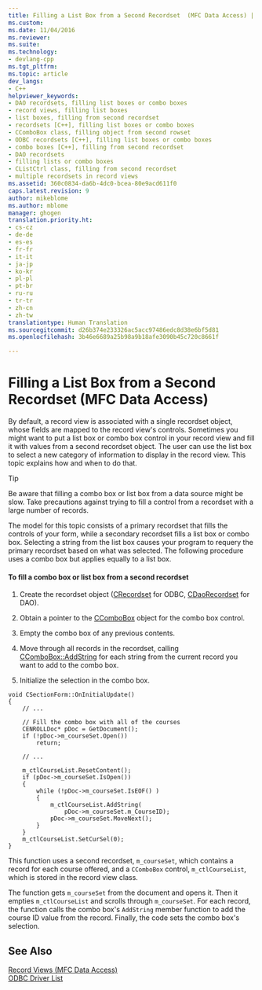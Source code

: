 ```yaml
---
title: Filling a List Box from a Second Recordset  (MFC Data Access) | Microsoft Docs
ms.custom: 
ms.date: 11/04/2016
ms.reviewer: 
ms.suite: 
ms.technology:
- devlang-cpp
ms.tgt_pltfrm: 
ms.topic: article
dev_langs:
- C++
helpviewer_keywords:
- DAO recordsets, filling list boxes or combo boxes
- record views, filling list boxes
- list boxes, filling from second recordset
- recordsets [C++], filling list boxes or combo boxes
- CComboBox class, filling object from second rowset
- ODBC recordsets [C++], filling list boxes or combo boxes
- combo boxes [C++], filling from second recordset
- DAO recordsets
- filling lists or combo boxes
- CListCtrl class, filling from second recordset
- multiple recordsets in record views
ms.assetid: 360c0834-da6b-4dc0-bcea-80e9acd611f0
caps.latest.revision: 9
author: mikeblome
ms.author: mblome
manager: ghogen
translation.priority.ht:
- cs-cz
- de-de
- es-es
- fr-fr
- it-it
- ja-jp
- ko-kr
- pl-pl
- pt-br
- ru-ru
- tr-tr
- zh-cn
- zh-tw
translationtype: Human Translation
ms.sourcegitcommit: d26b374e233326ac5acc97486edc8d38e6bf5d81
ms.openlocfilehash: 3b46e6689a25b98a9b18afe3090b45c720c8661f

---
```

# Filling a List Box from a Second Recordset  (MFC Data Access)
By default, a record view is associated with a single recordset object, whose fields are mapped to the record view's controls. Sometimes you might want to put a list box or combo box control in your record view and fill it with values from a second recordset object. The user can use the list box to select a new category of information to display in the record view. This topic explains how and when to do that.  
  
> [!TIP]
>  Be aware that filling a combo box or list box from a data source might be slow. Take precautions against trying to fill a control from a recordset with a large number of records.  
  
 The model for this topic consists of a primary recordset that fills the controls of your form, while a secondary recordset fills a list box or combo box. Selecting a string from the list box causes your program to requery the primary recordset based on what was selected. The following procedure uses a combo box but applies equally to a list box.  
  
#### To fill a combo box or list box from a second recordset  
  
1.  Create the recordset object ([CRecordset](../mfc/reference/crecordset-class.md) for ODBC, [CDaoRecordset](../mfc/reference/cdaorecordset-class.md) for DAO).  
  
2.  Obtain a pointer to the [CComboBox](../mfc/reference/ccombobox-class.md) object for the combo box control.  
  
3.  Empty the combo box of any previous contents.  
  
4.  Move through all records in the recordset, calling [CComboBox::AddString](../mfc/reference/ccombobox-class.md#ccombobox__addstring) for each string from the current record you want to add to the combo box.  
  
5.  Initialize the selection in the combo box.  
  
```  
void CSectionForm::OnInitialUpdate()  
{  
    // ...  
  
    // Fill the combo box with all of the courses  
    CENROLLDoc* pDoc = GetDocument();  
    if (!pDoc->m_courseSet.Open())  
        return;  
  
    // ...  
  
    m_ctlCourseList.ResetContent();  
    if (pDoc->m_courseSet.IsOpen())  
    {   
        while (!pDoc->m_courseSet.IsEOF() )  
        {  
            m_ctlCourseList.AddString(  
                pDoc->m_courseSet.m_CourseID);  
            pDoc->m_courseSet.MoveNext();  
        }  
    }  
    m_ctlCourseList.SetCurSel(0);  
}  
```  
  
 This function uses a second recordset, `m_courseSet`, which contains a record for each course offered, and a `CComboBox` control, `m_ctlCourseList`, which is stored in the record view class.  
  
 The function gets `m_courseSet` from the document and opens it. Then it empties `m_ctlCourseList` and scrolls through `m_courseSet`. For each record, the function calls the combo box's `AddString` member function to add the course ID value from the record. Finally, the code sets the combo box's selection.  
  
## See Also  
 [Record Views  (MFC Data Access)](../data/record-views-mfc-data-access.md)   
 [ODBC Driver List](../data/odbc/odbc-driver-list.md)


<!--HONumber=Jan17_HO1-->


